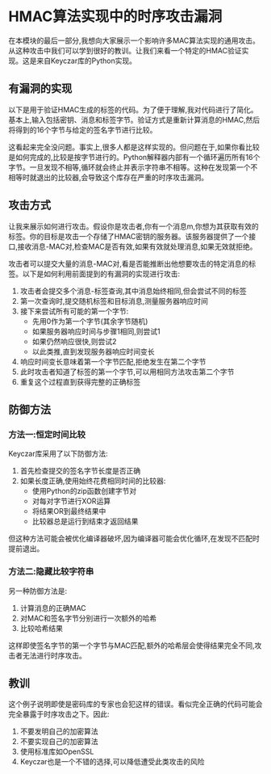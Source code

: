 # HMAC算法实现中的时序攻击漏洞

在本模块的最后一部分,我想向大家展示一个影响许多MAC算法实现的通用攻击。从这种攻击中我们可以学到很好的教训。让我们来看一个特定的HMAC验证实现。这是来自Keyczar库的Python实现。

## 有漏洞的实现

以下是用于验证HMAC生成的标签的代码。为了便于理解,我对代码进行了简化。基本上,输入包括密钥、消息和标签字节。验证方式是重新计算消息的HMAC,然后将得到的16个字节与给定的签名字节进行比较。

这看起来完全没问题。事实上,很多人都是这样实现的。但问题在于,如果你看比较是如何完成的,比较是按字节进行的。Python解释器内部有一个循环遍历所有16个字节。一旦发现不相等,循环就会终止并表示字符串不相等。这种在发现第一个不相等时就退出的比较器,会导致这个库存在严重的时序攻击漏洞。

## 攻击方式

让我来展示如何进行攻击。假设你是攻击者,你有一个消息m,你想为其获取有效的标签。你的目标是攻击一个存储了HMAC密钥的服务器。该服务器提供了一个接口,接收消息-MAC对,检查MAC是否有效,如果有效就处理消息,如果无效就拒绝。

攻击者可以提交大量的消息-MAC对,看是否能推断出他想要攻击的特定消息的标签。以下是如何利用前面提到的有漏洞的实现进行攻击:

1. 攻击者会提交多个消息-标签查询,其中消息始终相同,但会尝试不同的标签
2. 第一次查询时,提交随机标签和目标消息,测量服务器响应时间
3. 接下来尝试所有可能的第一个字节:
   - 先用0作为第一个字节(其余字节随机)
   - 如果服务器响应时间与步骤1相同,则尝试1
   - 如果仍然响应很快,则尝试2
   - 以此类推,直到发现服务器响应时间变长
4. 响应时间变长意味着第一个字节匹配,拒绝发生在第二个字节
5. 此时攻击者知道了标签的第一个字节,可以用相同方法攻击第二个字节
6. 重复这个过程直到获得完整的正确标签

## 防御方法

### 方法一:恒定时间比较

Keyczar库采用了以下防御方法:

1. 首先检查提交的签名字节长度是否正确
2. 如果长度正确,使用始终花费相同时间的比较器:
   - 使用Python的zip函数创建字节对
   - 对每对字节进行XOR运算
   - 将结果OR到最终结果中
   - 比较器总是运行到结束才返回结果

但这种方法可能会被优化编译器破坏,因为编译器可能会优化循环,在发现不匹配时提前退出。

### 方法二:隐藏比较字符串

另一种防御方法是:

1. 计算消息的正确MAC
2. 对MAC和签名字节分别进行一次额外的哈希
3. 比较哈希结果

这样即使签名字节的第一个字节与MAC匹配,额外的哈希层会使得结果完全不同,攻击者无法进行时序攻击。

## 教训

这个例子说明即使是密码库的专家也会犯这样的错误。看似完全正确的代码可能会完全暴露于时序攻击之下。因此:

1. 不要发明自己的加密算法
2. 不要实现自己的加密算法
3. 使用标准库如OpenSSL
4. Keyczar也是一个不错的选择,可以降低遭受此类攻击的风险
